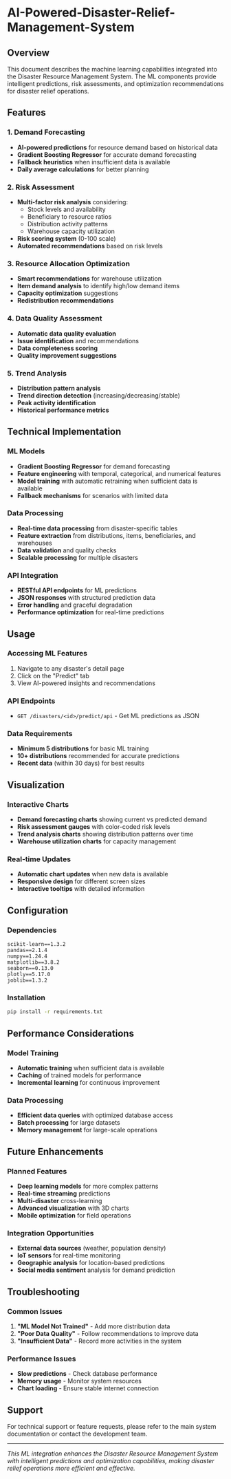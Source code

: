 # AI-Powered-Disaster-Relief-Management-System

## Overview

This document describes the machine learning capabilities integrated into the Disaster Resource Management System. The ML components provide intelligent predictions, risk assessments, and optimization recommendations for disaster relief operations.

## Features

### 1. Demand Forecasting
- **AI-powered predictions** for resource demand based on historical data
- **Gradient Boosting Regressor** for accurate demand forecasting
- **Fallback heuristics** when insufficient data is available
- **Daily average calculations** for better planning

### 2. Risk Assessment
- **Multi-factor risk analysis** considering:
  - Stock levels and availability
  - Beneficiary to resource ratios
  - Distribution activity patterns
  - Warehouse capacity utilization
- **Risk scoring system** (0-100 scale)
- **Automated recommendations** based on risk levels

### 3. Resource Allocation Optimization
- **Smart recommendations** for warehouse utilization
- **Item demand analysis** to identify high/low demand items
- **Capacity optimization** suggestions
- **Redistribution recommendations**

### 4. Data Quality Assessment
- **Automatic data quality evaluation**
- **Issue identification** and recommendations
- **Data completeness scoring**
- **Quality improvement suggestions**

### 5. Trend Analysis
- **Distribution pattern analysis**
- **Trend direction detection** (increasing/decreasing/stable)
- **Peak activity identification**
- **Historical performance metrics**

## Technical Implementation

### ML Models
- **Gradient Boosting Regressor** for demand forecasting
- **Feature engineering** with temporal, categorical, and numerical features
- **Model training** with automatic retraining when sufficient data is available
- **Fallback mechanisms** for scenarios with limited data

### Data Processing
- **Real-time data processing** from disaster-specific tables
- **Feature extraction** from distributions, items, beneficiaries, and warehouses
- **Data validation** and quality checks
- **Scalable processing** for multiple disasters

### API Integration
- **RESTful API endpoints** for ML predictions
- **JSON responses** with structured prediction data
- **Error handling** and graceful degradation
- **Performance optimization** for real-time predictions

## Usage

### Accessing ML Features
1. Navigate to any disaster's detail page
2. Click on the "Predict" tab
3. View AI-powered insights and recommendations

### API Endpoints
- `GET /disasters/<id>/predict/api` - Get ML predictions as JSON

### Data Requirements
- **Minimum 5 distributions** for basic ML training
- **10+ distributions** recommended for accurate predictions
- **Recent data** (within 30 days) for best results

## Visualization

### Interactive Charts
- **Demand forecasting charts** showing current vs predicted demand
- **Risk assessment gauges** with color-coded risk levels
- **Trend analysis charts** showing distribution patterns over time
- **Warehouse utilization charts** for capacity management

### Real-time Updates
- **Automatic chart updates** when new data is available
- **Responsive design** for different screen sizes
- **Interactive tooltips** with detailed information

## Configuration

### Dependencies
```
scikit-learn==1.3.2
pandas==2.1.4
numpy==1.24.4
matplotlib==3.8.2
seaborn==0.13.0
plotly==5.17.0
joblib==1.3.2
```

### Installation
```bash
pip install -r requirements.txt
```

## Performance Considerations

### Model Training
- **Automatic training** when sufficient data is available
- **Caching** of trained models for performance
- **Incremental learning** for continuous improvement

### Data Processing
- **Efficient data queries** with optimized database access
- **Batch processing** for large datasets
- **Memory management** for large-scale operations

## Future Enhancements

### Planned Features
- **Deep learning models** for more complex patterns
- **Real-time streaming** predictions
- **Multi-disaster** cross-learning
- **Advanced visualization** with 3D charts
- **Mobile optimization** for field operations

### Integration Opportunities
- **External data sources** (weather, population density)
- **IoT sensors** for real-time monitoring
- **Geographic analysis** for location-based predictions
- **Social media sentiment** analysis for demand prediction

## Troubleshooting

### Common Issues
1. **"ML Model Not Trained"** - Add more distribution data
2. **"Poor Data Quality"** - Follow recommendations to improve data
3. **"Insufficient Data"** - Record more activities in the system

### Performance Issues
- **Slow predictions** - Check database performance
- **Memory usage** - Monitor system resources
- **Chart loading** - Ensure stable internet connection

## Support

For technical support or feature requests, please refer to the main system documentation or contact the development team.

---

*This ML integration enhances the Disaster Resource Management System with intelligent predictions and optimization capabilities, making disaster relief operations more efficient and effective.*
